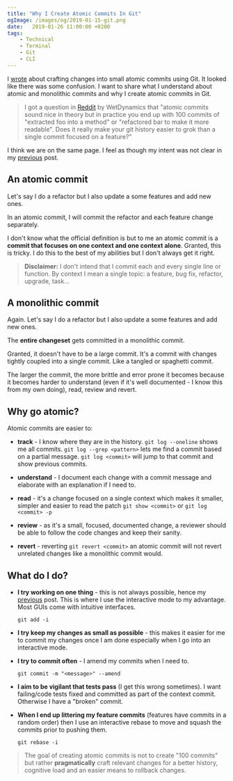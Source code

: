 ```yaml
---
title: "Why I Create Atomic Commits In Git"
ogImage: /images/og/2019-01-15-git.png
date:   2019-01-26 11:00:00 +0200
tags:
    - Technical
    - Terminal
    - Git
    - CLI
---
```


I
[wrote](/blog/how-to-craft-your-changes-into-small-atomic-commits-using-git)
about crafting changes into small atomic commits using Git.
It looked like there was some confusion. I want to share
what I understand about atomic and monolithic commits and why I create atomic
commits in Git.

> I got a question in
> [Reddit](https://www.reddit.com/r/programming/comments/agxi5o/how_to_craft_your_changes_into_small_atomic/)
> by WetDynamics that "atomic commits sound nice in theory but in
> practice you end up with 100 commits of "extracted foo into a
> method" or "refactored bar to make it more readable". Does it
> really make your git history easier to grok than a single commit
> focused on a feature?"

I think we are on the same page. I feel as though my intent was not
clear in my
[previous](/blog/how-to-craft-your-changes-into-small-atomic-commits-using-git)
post.

## An atomic commit
Let's say I do a refactor but I also update a some features and add new
ones.

In an atomic commit, I will commit the refactor and each feature change
separately.

I don't know what the official definition is but to me an atomic commit is a **commit that focuses
on one context and one context alone**. Granted, this is tricky. I do this to the best of
my abilities but I don't always get it right.

> **Disclaimer:** I don't intend that I commit each and every single line
> or function. By context I mean a single topic: a feature, bug fix,
> refactor, upgrade, task...

## A monolithic commit
Again. Let's say I do a refactor but I also update a some features and add new ones.

The **entire changeset** gets committed in a monolithic commit.

Granted, it doesn't have to be a large commit. It's a commit with changes
tightly coupled into a single commit. Like a tangled or
spaghetti commit.

The larger the commit, the more brittle and error prone it becomes because it
becomes harder to understand (even if it's well documented - I know this from
my own doing), read, review and revert.

## Why go atomic?

Atomic commits are easier to:
* **track** - I know where they are in the history. `git log --oneline`
  shows me all commits. `git log --grep <pattern>` lets me find a commit based
  on a partial message. `git log <commit>` will jump to that commit and
  show previous commits.

* **understand** - I document each change with a commit message and elaborate
  with an explanation if I need to.

* **read** - it's a change focused on a single context which makes it smaller,
  simpler and easier to read the patch `git show <commit>` or `git log <commit> -p`

* **review** - as it's a small, focused, documented change, a reviewer should
  be able to follow the code changes and keep their sanity.

* **revert** - reverting `git revert <commit>` an atomic commit will not revert
  unrelated changes like a monolithic commit would.

## What do I do?

* **I try working on one thing** - this is not always possible, hence my
  [previous](/blog/how-to-craft-your-changes-into-small-atomic-commits-using-git)
  post. This is where I use the interactive mode to my advantage. Most GUIs come with
  intuitive interfaces.

  `git add -i`

* **I try keep my changes as small as possible** - this makes it easier for me to
  commit my changes once I am done especially when I go into an interactive mode.

* **I try to commit often** - I amend my commits when I need to.

  `git commit -m "<message>" --amend`

* **I aim to be vigilant that tests pass** (I get this wrong sometimes). I want
  failing/code tests fixed and committed as part of the context commit. Otherwise
  I have a "broken" commit.

* **When I end up littering my feature commits** (features have
  commits in a random order) then I use an interactive rebase to move and
  squash the commits prior to pushing them.

  `git rebase -i`

> The goal of creating atomic commits is not to create "100 commits" but
> rather **pragmatically** craft relevant changes for a better history,
> cognitive load and an easier means to rollback changes.


